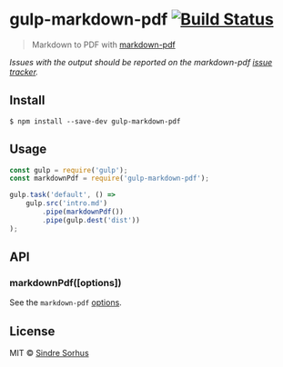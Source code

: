 # gulp-markdown-pdf [![Build Status](https://travis-ci.org/sindresorhus/gulp-markdown-pdf.svg?branch=master)](https://travis-ci.org/sindresorhus/gulp-markdown-pdf)

> Markdown to PDF with [markdown-pdf](https://github.com/alanshaw/markdown-pdf)

*Issues with the output should be reported on the markdown-pdf [issue tracker](https://github.com/alanshaw/markdown-pdf/issues).*


## Install

```
$ npm install --save-dev gulp-markdown-pdf
```


## Usage

```js
const gulp = require('gulp');
const markdownPdf = require('gulp-markdown-pdf');

gulp.task('default', () =>
	gulp.src('intro.md')
		.pipe(markdownPdf())
		.pipe(gulp.dest('dist'))
);
```


## API

### markdownPdf([options])

See the `markdown-pdf` [options](https://github.com/alanshaw/markdown-pdf#options).


## License

MIT © [Sindre Sorhus](https://sindresorhus.com)
